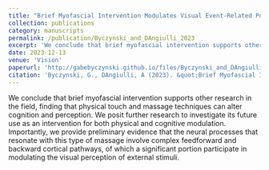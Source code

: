 ```yaml
---
title: "Brief Myofascial Intervention Modulates Visual Event-Related Potential Response to Emotional Photographic Contents: A Pilot Study"
collection: publications
category: manuscripts
permalink: /publication/Byczynski_and_DAngiulli_2023
excerpt: 'We conclude that brief myofascial intervention supports other research in the field, finding that physical touch and massage techniques can alter cognition and perception.'
date: 2023-12-13
venue: 'Vision'
paperurl: 'http://gabebyczynski.github.io/files/Byczynski_and_DAngiulli_2023.pdf'
citation: 'Byczynski, G., DAngiulli, A (2023). &quot;Brief Myofascial Intervention Modulates Visual Event-Related Potential Response to Emotional Photographic Contents: A Pilot Study.&quot; <i>Vision</i>. 7(4).'
---
```


We conclude that brief myofascial intervention supports other research in the field, finding that physical touch and massage techniques can alter cognition and perception. We posit further research to investigate its future use as an intervention for both physical and cognitive modulation. Importantly, we provide preliminary evidence that the neural processes that resonate with this type of massage involve complex feedforward and backward cortical pathways, of which a significant portion participate in modulating the visual perception of external stimuli.
